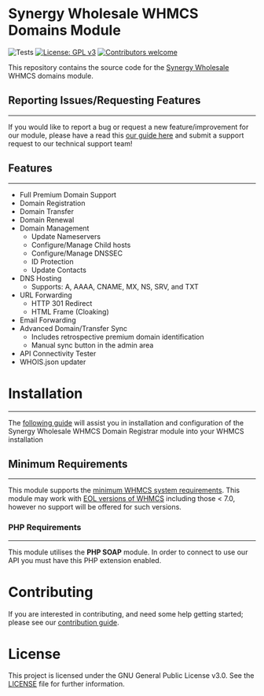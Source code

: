 # Synergy Wholesale WHMCS Domains Module

![Tests](https://github.com/synergywholesale/whmcs-domains-module/workflows/Tests/badge.svg?branch=master&event=push)
[![License: GPL v3](https://img.shields.io/badge/License-GPLv3-blue.svg)](LICENSE)
[![Contributors welcome](https://img.shields.io/badge/Contributors-welcome-brightgreen.svg)](https://github.com/synergywholesale/whmcs-domains-module/blob/master/CONTRIBUTING.md)

This repository contains the source code for the [Synergy Wholesale](https://synergywholesale.com/) WHMCS domains module.

## Reporting Issues/Requesting Features
---
If you would like to report a bug or request a new feature/improvement for our module, please have a read this [our guide here](https://synergywholesale.com/faq/category/api-whmcs-modules/bug-reporting-feature-requesting/) and submit a support request to our technical support team!

## Features
---
- Full Premium Domain Support
- Domain Registration
- Domain Transfer
- Domain Renewal
- Domain Management
	- Update Nameservers
	- Configure/Manage Child hosts
	- Configure/Manage DNSSEC
	- ID Protection
	- Update Contacts
- DNS Hosting
	- Supports: A, AAAA, CNAME, MX, NS, SRV, and TXT
- URL Forwarding
	- HTTP 301 Redirect
	- HTML Frame (Cloaking)
- Email Forwarding
- Advanced Domain/Transfer Sync
	- Includes retrospective premium domain identification
	- Manual sync button in the admin area
- API Connectivity Tester
- WHOIS.json updater

# Installation
---
The [following guide](https://synergywholesale.com/faq/article/installing-the-whmcs-domain-registrar-module/) will assist you in installation and configuration of the Synergy Wholesale WHMCS Domain Registrar module into your WHMCS installation

## Minimum Requirements
---
This module supports the [minimum WHMCS system requirements](https://docs.whmcs.com/System_Requirements). This module may work with [EOL versions of WHMCS](https://docs.whmcs.com/Long_Term_Support#WHMCS_Version_.26_LTS_Schedule) including those < 7.0, however no support will be offered for such versions.

### PHP Requirements
---
This module utilises the **PHP SOAP** module. In order to connect to use our API you must have this PHP extension enabled.
  

# Contributing
If you are interested in contributing, and need some help getting started; please see our [contribution guide](CONTRIBUTING.md).

# License
This project is licensed under the GNU General Public License v3.0. See the [LICENSE](LICENSE) file for further information.
